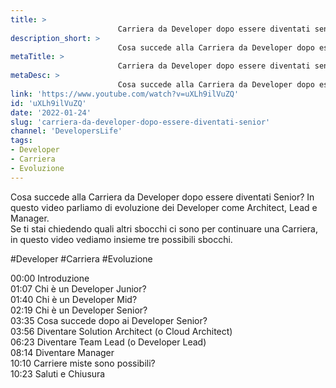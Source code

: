 ```yaml
---
title: > 
                        Carriera da Developer dopo essere diventati senior!
description_short: > 
                        Cosa succede alla Carriera da Developer dopo essere diventati Senior? In questo video parliamo di evoluzione dei Developer ...
metaTitle: > 
                        Carriera da Developer dopo essere diventati senior!
metaDesc: > 
                        Cosa succede alla Carriera da Developer dopo essere diventati Senior? In questo video parliamo di evoluzione dei Developer ...
link: 'https://www.youtube.com/watch?v=uXLh9ilVuZQ'
id: 'uXLh9ilVuZQ'
date: '2022-01-24'
slug: 'carriera-da-developer-dopo-essere-diventati-senior'
channel: 'DevelopersLife'
tags: 
- Developer
- Carriera
- Evoluzione
---
```

Cosa succede alla Carriera da Developer dopo essere diventati Senior? In questo video parliamo di evoluzione dei Developer come Architect, Lead e Manager.  
Se ti stai chiedendo quali altri sbocchi ci sono per continuare una Carriera, in questo video vediamo insieme tre possibili sbocchi.  
  
#Developer #Carriera #Evoluzione  
  
00:00 Introduzione  
01:07 Chi è un Developer Junior?  
01:40 Chi è un Developer Mid?  
02:19 Chi è un Developer Senior?  
03:35 Cosa succede dopo ai Developer Senior?  
03:56 Diventare Solution Architect (o Cloud Architect)  
06:23 Diventare Team Lead (o Developer Lead)  
08:14 Diventare Manager   
10:10 Carriere miste sono possibili?  
10:23 Saluti e Chiusura